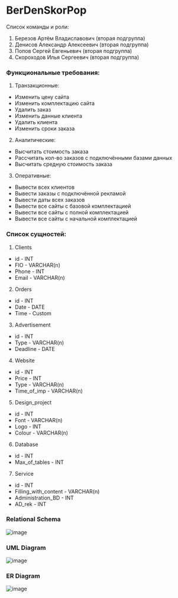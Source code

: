 # BerDenSkorPop
Список команды и роли:
1. Березов Артём Владиславович (вторая подгруппа)
2. Денисов Александр Алексеевич (вторая подгруппа)
3. Попов Сергей Евгеньевич (вторая подгруппа)
4. Скороходов Илья Сергеевич (вторая подгруппа)
 
### Функциональные требования:
1.	Транзакционные:
* Изменить цену сайта
* Изменить комплектацию сайта
* Удалить заказ
* Изменить данные клиента
* Удалить клиента
* Изменить сроки заказа

2. Аналитические:
* Высчитать стоимость заказа
* Рассчитать кол-во заказов с подключёнными базами данных
* Высчитать средную стоимость заказа

3. Оперативные:
* Вывести всех клиентов
* Вывести заказы с подключённой рекламой
* Вывести даты всех заказов
* Вывести все сайты с базовой комплектацией
* Вывести все сайты с полной комплектацией
* Вывести все сайты с начальной комплектацией

### Список сущностей:
 
1. Clients
* id - INT
* FIO - VARCHAR(n)
* Phone - INT
* Email - VARCHAR(n)

2. Orders
* id - INT
* Date - DATE
* Time - Custom

3. Advertisement
* id - INT
* Type - VARCHAR(n)
* Deadline - DATE

4. Website
* id - INT
* Price - INT
* Type - VARCHAR(n)
* Time_of_imp - VARCHAR(n)

5. Design_project
* id - INT
* Font - VARCHAR(n)
* Logo - INT
* Colour - VARCHAR(n)

6. Database
* id - INT
* Max_of_tables - INT

7. Service
* id - INT
* Filling_with_content - VARCHAR(n)
* Administration_BD - INT
* AD_rek - INT
 
### Relational Schema
![image](https://user-images.githubusercontent.com/64580259/111544319-54eab480-8785-11eb-85db-9b5e35b88f00.png)

### UML Diagram
![image](https://user-images.githubusercontent.com/64580259/109868699-044d6480-7c79-11eb-9c52-5b18dc85f265.png)

### ER Diagram
![image](https://user-images.githubusercontent.com/64580259/111544502-9f6c3100-8785-11eb-9ff4-5c22812ac743.png)




